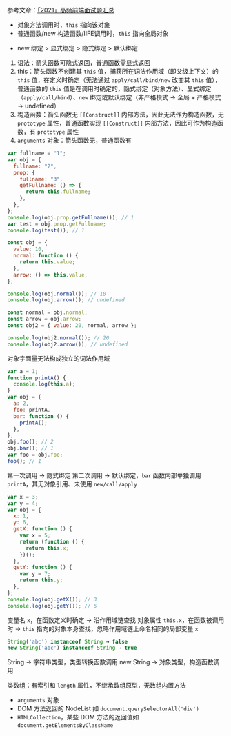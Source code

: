 参考文章：[「2021」高频前端面试题汇总](https://juejin.cn/post/6959043611161952269#heading-41)

- 对象方法调用时，`this` 指向该对象
- 普通函数/new 构造函数/IIFE调用时，`this` 指向全局对象
* new 绑定 > 显式绑定 > 隐式绑定 > 默认绑定

1. 语法：箭头函数可隐式返回，普通函数需显式返回
2. this：箭头函数不创建其 `this` 值，捕获所在词法作用域（即父级上下文）的 `this` 值，在定义时确定（无法通过 `apply/call/bind/new` 改变其 `this` 值），普通函数的 `this` 值是在调用时确定的，隐式绑定（对象方法）、显式绑定（`apply/call/bind`）、`new` 绑定或默认绑定（非严格模式 -> 全局 + 严格模式 -> undefined）
3. 构造函数：箭头函数无 `[[Construct]]` 内部方法，因此无法作为构造函数，无 `prototype` 属性，普通函数实现 `[[Construct]]` 内部方法，因此可作为构造函数，有 `prototype` 属性
4. `arguments` 对象：箭头函数无，普通函数有

```js
var fullname = "1";
var obj = {
  fullname: "2",
  prop: {
    fullname: "3",
    getFullname: () => {
      return this.fullname;
    },
  },
};
console.log(obj.prop.getFullname()); // 1
var test = obj.prop.getFullname;
console.log(test()); // 1
```

```js
const obj = {
  value: 10,
  normal: function () {
    return this.value;
  },
  arrow: () => this.value,
};

console.log(obj.normal()); // 10
console.log(obj.arrow()); // undefined

const normal = obj.normal;
const arrow = obj.arrow;
const obj2 = { value: 20, normal, arrow };

console.log(obj2.normal()); // 20
console.log(obj2.arrow()); // undefined
```

对象字面量无法构成独立的词法作用域

```js
var a = 1;
function printA() {
  console.log(this.a);
}
var obj = {
  a: 2,
  foo: printA,
  bar: function () {
    printA();
  },
};
obj.foo(); // 2
obj.bar(); // 1
var foo = obj.foo;
foo(); // 1
```

第一次调用 -> 隐式绑定
第二次调用 -> 默认绑定，`bar` 函数内部单独调用 `printA`，其无对象引用、未使用 `new/call/apply`

```js
var x = 3;
var y = 4;
var obj = {
  x: 1,
  y: 6,
  getX: function () {
    var x = 5;
    return (function () {
      return this.x;
    })();
  },
  getY: function () {
    var y = 7;
    return this.y;
  },
};
console.log(obj.getX()); // 3
console.log(obj.getY()); // 6
```

变量名 `x`，在函数定义时确定 -> 沿作用域链查找
对象属性 `this.x`，在函数被调用时 -> `this` 指向的对象本身查找，忽略作用域链上命名相同的局部变量 `x`

```js
String('abc') instanceof String → false
new String('abc') instanceof String → true
```

String -> 字符串类型，类型转换函数调用
new String -> 对象类型，构造函数调用

类数组：有索引和 `length` 属性，不继承数组原型，无数组内置方法

* `arguments` 对象
* DOM 方法返回的 NodeList 如 `document.querySelectorAll('div')`
* `HTMLCollection`，某些 DOM 方法的返回值如 `document.getElementsByClassName`
